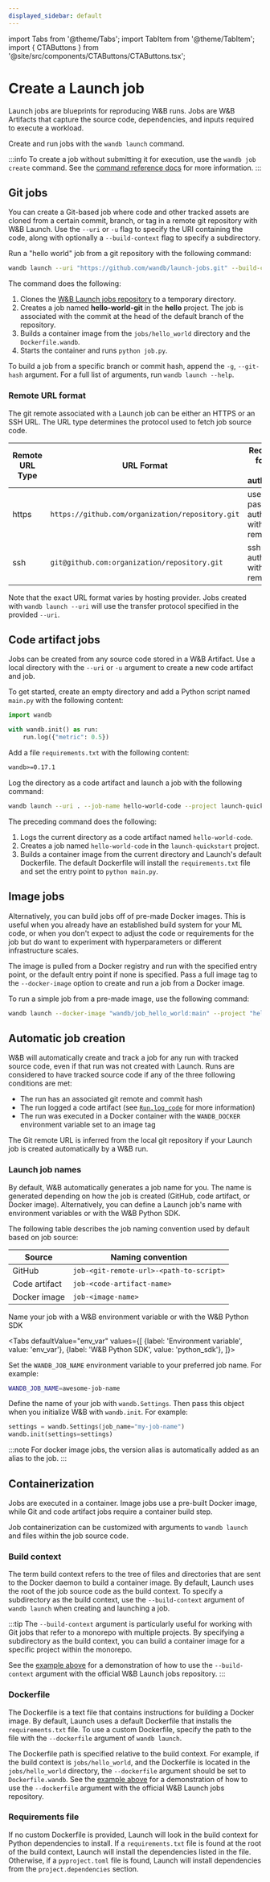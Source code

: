 ```yaml
---
displayed_sidebar: default
---
```


import Tabs from '@theme/Tabs';
import TabItem from '@theme/TabItem';
import { CTAButtons } from '@site/src/components/CTAButtons/CTAButtons.tsx';


# Create a Launch job
<CTAButtons colabLink="https://colab.research.google.com/drive/1wX0OSVxZJDHRsZaOaOEDx-lLUrO1hHgP"/>

Launch jobs are blueprints for reproducing W&B runs.  Jobs are W&B Artifacts that capture the source code, dependencies, and inputs required to execute a workload. 

Create and run jobs with the `wandb launch` command.

:::info
To create a job without submitting it for execution, use the `wandb job create` command. See the [command reference docs](../../ref/cli/wandb-job/wandb-job-create.md) for more information.
:::


## Git jobs

You can create a Git-based job where code and other tracked assets are cloned from a certain commit, branch, or tag in a remote git repository with W&B Launch.  Use the `--uri` or `-u` flag to specify the URI containing the code, along with optionally a `--build-context` flag to specify a subdirectory.

Run a "hello world" job from a git repository with the following command:

```bash
wandb launch --uri "https://github.com/wandb/launch-jobs.git" --build-context jobs/hello_world --dockerfile Dockerfile.wandb --project "hello-world" --job-name "hello-world" --entry-point "python job.py"
```

The command does the following:
1. Clones the [W&B Launch jobs repository](https://github.com/wandb/launch-jobs) to a temporary directory.
2. Creates a job named **hello-world-git** in the **hello** project. The job is associated with the commit at the head of the default branch of the repository.
3. Builds a container image from the `jobs/hello_world` directory and the `Dockerfile.wandb`.
4. Starts the container and runs `python job.py`.

To build a job from a specific branch or commit hash, append the `-g`, `--git-hash` argument. For a full list of arguments, run `wandb launch --help`.

### Remote URL format

The git remote associated with a Launch job can be either an HTTPS or an SSH URL. The URL type determines the protocol used to fetch job source code. 

| Remote URL Type| URL Format | Requirements for access and authentication |
| ----------| ------------------- | ------------------------------------------ |
| https      | `https://github.com/organization/repository.git`  | username and password to authenticate with the git remote |
| ssh        | `git@github.com:organization/repository.git` | ssh key to authenticate with the git remote |

Note that the exact URL format varies by hosting provider. Jobs created with `wandb launch --uri` will use the transfer protocol specified in the provided `--uri`.


## Code artifact jobs

Jobs can be created from any source code stored in a W&B Artifact. Use a local directory with the `--uri`  or `-u` argument to create a new code artifact and job.

To get started, create an empty directory and add a Python script named `main.py` with the following content:

```python
import wandb

with wandb.init() as run:
    run.log({"metric": 0.5})
```

Add a file `requirements.txt` with the following content:

```txt
wandb>=0.17.1
```

Log the directory as a code artifact and launch a job with the following command:

```bash
wandb launch --uri . --job-name hello-world-code --project launch-quickstart --entry-point "python main.py"
```

The preceding command does the following:
1. Logs the current directory as a code artifact named `hello-world-code`.
2. Creates a job named `hello-world-code` in the `launch-quickstart` project.
3. Builds a container image from the current directory and Launch's default Dockerfile. The default Dockerfile will install the `requirements.txt` file and set the entry point to `python main.py`.

## Image jobs

Alternatively, you can build jobs off of pre-made Docker images.  This is useful when you already have an established build system for your ML code, or when you don't expect to adjust the code or requirements for the job but do want to experiment with hyperparameters or different infrastructure scales.

The image is pulled from a Docker registry and run with the specified entry point, or the default entry point if none is specified. Pass a full image tag to the `--docker-image` option to create and run a job from a Docker image.

To run a simple job from a pre-made image, use the following command:

```bash
wandb launch --docker-image "wandb/job_hello_world:main" --project "hello-world"           
```


## Automatic job creation

W&B will automatically create and track a job for any run with tracked source code, even if that run was not created with Launch. Runs are considered to have tracked source code if any of the three following conditions are met:
- The run has an associated git remote and commit hash
- The run logged a code artifact (see [`Run.log_code`](../../ref/python/run.md#log_code) for more information)
- The run was executed in a Docker container with the `WANDB_DOCKER` environment variable set to an image tag

The Git remote URL is inferred from the local git repository if your Launch job is created automatically by a W&B run. 

### Launch job names

By default, W&B automatically generates a job name for you. The name is generated depending on how the job is created (GitHub, code artifact, or Docker image). Alternatively, you can define a Launch job's name with environment variables or with the W&B Python SDK.

The following table describes the job naming convention used by default based on job source:

| Source        | Naming convention                       |
| ------------- | --------------------------------------- |
| GitHub        | `job-<git-remote-url>-<path-to-script>` |
| Code artifact | `job-<code-artifact-name>`              |
| Docker image  | `job-<image-name>`                      |

Name your job with a W&B environment variable or with the W&B Python SDK

<Tabs
defaultValue="env_var"
values={[
{label: 'Environment variable', value: 'env_var'},
{label: 'W&B Python SDK', value: 'python_sdk'},
]}>
<TabItem value="env_var">

Set the `WANDB_JOB_NAME` environment variable to your preferred job name. For example:

```bash
WANDB_JOB_NAME=awesome-job-name
```

  </TabItem>
  <TabItem value="python_sdk">

Define the name of your job with `wandb.Settings`. Then pass this object when you initialize W&B with `wandb.init`. For example:

```python
settings = wandb.Settings(job_name="my-job-name")
wandb.init(settings=settings)
```

  </TabItem>
</Tabs>

:::note
For docker image jobs, the version alias is automatically added as an alias to the job.
:::

## Containerization

Jobs are executed in a container. Image jobs use a pre-built Docker image, while Git and code artifact jobs require a container build step.

Job containerization can be customized with arguments to `wandb launch` and files within the job source code.

### Build context

The term build context refers to the tree of files and directories that are sent to the Docker daemon to build a container image. By default, Launch uses the root of the job source code as the build context. To specify a subdirectory as the build context, use the `--build-context` argument of `wandb launch` when creating and launching a job.

:::tip
The `--build-context` argument is particularly useful for working with Git jobs that refer to a monorepo with multiple projects. By specifying a subdirectory as the build context, you can build a container image for a specific project within the monorepo.

See the [example above](#git-jobs) for a demonstration of how to use the `--build-context` argument with the official W&B Launch jobs repository.
:::

### Dockerfile

The Dockerfile is a text file that contains instructions for building a Docker image. By default, Launch uses a default Dockerfile that installs the `requirements.txt` file. To use a custom Dockerfile, specify the path to the file with the `--dockerfile` argument of `wandb launch`.

The Dockerfile path is specified relative to the build context. For example, if the build context is `jobs/hello_world`, and the Dockerfile is located in the `jobs/hello_world` directory, the `--dockerfile` argument should be set to `Dockerfile.wandb`. See the [example above](#git-jobs) for a demonstration of how to use the `--dockerfile` argument with the official W&B Launch jobs repository.

### Requirements file

If no custom Dockerfile is provided, Launch will look in the build context for Python dependencies to install. If a `requirements.txt` file is found at the root of the build context, Launch will install the dependencies listed in the file. Otherwise, if a `pyproject.toml` file is found, Launch will install dependencies from the `project.dependencies` section. 